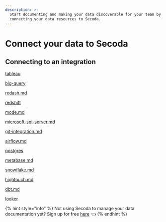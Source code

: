 ```yaml
---
description: >-
  Start documenting and making your data discoverable for your team by
  connecting your data resources to Secoda.
---
```


# Connect your data to Secoda

## Connecting to an integration

[tableau](../integrations/tableau/ "mention")

[big-query](../integrations/big-query/ "mention")

[redash.md](../integrations/redash.md "mention")

[redshift](../integrations/redshift/ "mention")

[mode.md](../integrations/mode.md "mention")

[microsoft-sql-server.md](../integrations/microsoft-sql-server.md "mention")

[git-integration.md](../integrations/git-integration.md "mention")

[airflow.md](../integrations/airflow.md "mention")

[postgres](../integrations/postgres/ "mention")

[metabase.md](../integrations/metabase.md "mention")

[snowflake.md](../integrations/getting-started-with-snowflake/snowflake.md "mention")

[hightouch.md](../integrations/hightouch.md "mention")

[dbt.md](../integrations/dbt.md "mention")

[looker](../integrations/looker/ "mention")

{% hint style="info" %}
Not using Secoda to manage your data documentation yet? Sign up for free [here](https://app.secoda.co/) 👈
{% endhint %}

